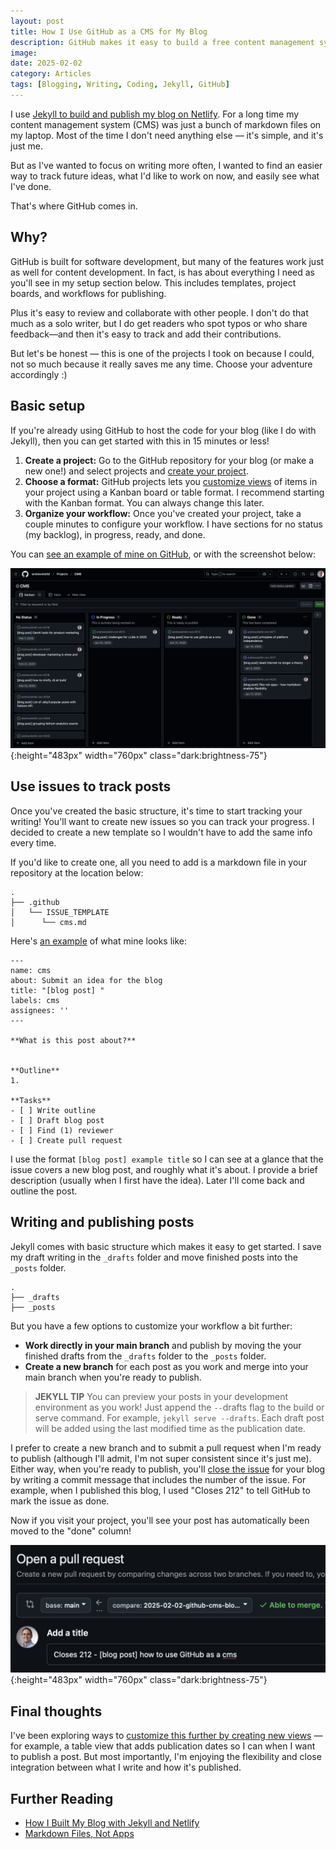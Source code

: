 ```yaml
---
layout: post
title: How I Use GitHub as a CMS for My Blog
description: GitHub makes it easy to build a free content management system for your blog.
image:
date: 2025-02-02
category: Articles
tags: [Blogging, Writing, Coding, Jekyll, GitHub]
---
```


I use [Jekyll to build and publish my blog on Netlify](/blog-jekyll-netlify/). For a long time my content management system (CMS) was just a bunch of markdown files on my laptop. Most of the time I don't need anything else — it's simple, and it's just me. 

But as I've wanted to focus on writing more often, I wanted to find an easier way to track future ideas, what I'd like to work on now, and easily see what I've done.

That's where GitHub comes in.

## Why?

GitHub is built for software development, but many of the features work just as well for content development. In fact, is has about everything I need as you'll see in my setup section below. This includes templates, project boards, and workflows for publishing. 

Plus it's easy to review and collaborate with other people. I don't do that much as a solo writer, but I do get readers who spot typos or who share feedback—and then it's easy to track and add their contributions.

But let's be honest — this is one of the projects I took on because I could, not so much because it really saves me any time. Choose your adventure accordingly :)

## Basic setup

If you're already using GitHub to host the code for your blog (like I do with Jekyll), then you can get started with this in 15 minutes or less!

1. **Create a project:** Go to the GitHub repository for your blog (or make a new one!) and select projects and [create your project](https://docs.github.com/en/issues/planning-and-tracking-with-projects/creating-projects/creating-a-project).
2. **Choose a format:** GitHub projects lets you [customize views](https://docs.github.com/en/issues/planning-and-tracking-with-projects/customizing-views-in-your-project) of items in your project using a Kanban board or table format. I recommend starting with the Kanban format. You can always change this later. 
3. **Organize your workflow:** Once you've created your project, take a couple minutes to configure your workflow. I have sections for no status (my backlog), in progress, ready, and done.

You can [see an example of mine on GitHub](https://github.com/users/andrewstiefel/projects/2), or with the screenshot below:

![GitHub CMS](/assets/img/github-cms.png){:height="483px" width="760px" class="dark:brightness-75"}

## Use issues to track posts

Once you've created the basic structure, it's time to start tracking your writing! You'll want to create new issues so you can track your progress. I decided to create a new template so I wouldn't have to add the same info every time.

If you'd like to create one, all you need to add is a markdown file in your repository at the location below:

```
.
├── .github 
│   └── ISSUE_TEMPLATE
│      └── cms.md
```

Here's [an example](https://github.com/andrewstiefel/andrewstiefel.com/blob/main/.github/ISSUE_TEMPLATE/cms.md?plain=1) of what mine looks like:

```
---
name: cms
about: Submit an idea for the blog
title: "[blog post] "
labels: cms
assignees: ''
---

**What is this post about?**


**Outline**
1. 

**Tasks**
- [ ] Write outline
- [ ] Draft blog post
- [ ] Find (1) reviewer
- [ ] Create pull request
```

I use the format `[blog post] example title` so I can see at a glance that the issue covers a new blog post, and roughly what it's about. I provide a brief description (usually when I first have the idea). Later I'll come back and outline the post.

## Writing and publishing posts

Jekyll comes with basic structure which makes it easy to get started. I save my draft writing in the `_drafts` folder and move finished posts into the `_posts` folder.

```
.
├── _drafts 
├── _posts
```

But you have a few options to customize your workflow a bit further:

* **Work directly in your main branch** and publish by moving the your finished drafts from the `_drafts` folder to the  `_posts` folder. 
* **Create a new branch** for each post as you work and merge into your main branch when you're ready to publish.

>**JEKYLL TIP** 
You can preview your posts in your development environment as you work! Just append the `--`drafts flag to the build or serve command. For example,  `jekyll serve --drafts`. Each draft post will be added using the last modified time as the publication date. 

I prefer to create a new branch and to submit a pull request when I'm ready to publish (although I'll admit, I'm not super consistent since it's just me). Either way, when you're ready to publish, you'll [close the issue](https://docs.github.com/en/issues/tracking-your-work-with-issues/using-issues/linking-a-pull-request-to-an-issue) for your blog by writing a commit message that includes the number of the issue. For example, when I published this blog, I used "Closes 212" to tell GitHub to mark the issue as done.

Now if you visit your project, you'll see your post has automatically been moved to the "done" column!

![GitHub Pull Request](/assets/img/github-pull-request.png){:height="483px" width="760px" class="dark:brightness-75"}

## Final thoughts

I've been exploring ways to [customize this further by creating new views](https://docs.github.com/en/issues/planning-and-tracking-with-projects/customizing-views-in-your-project) — for example, a table view that adds publication dates so I can when I want to publish a post. But most importantly, I'm enjoying the flexibility and close integration between what I write and how it's published. 

## Further Reading
- [How I Built My Blog with Jekyll and Netlify](/blog-jekyll-netlify/)
- [Markdown Files, Not Apps](/markdown-files-not-apps/)